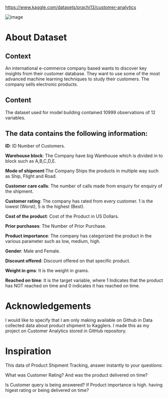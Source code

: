 https://www.kaggle.com/datasets/prachi13/customer-analytics

![image](https://github.com/tmquan11032003/Machine_Learning/assets/142928328/3b6ccb8f-4ac2-4db8-b519-867c70477397)


# **About Dataset**

## **Context**

An international e-commerce company based wants to discover key insights from their customer database. They want to use some of the most advanced machine learning techniques to study their customers. The company sells electronic products.

## **Content**

The dataset used for model building contained 10999 observations of 12 variables.

## **The data contains the following information:**

**ID**: ID Number of Customers.

**Warehouse block**: The Company have big Warehouse which is divided in to block such as A,B,C,D,E.

**Mode of shipment**:The Company Ships the products in multiple way such as Ship, Flight and Road.

**Customer care calls**: The number of calls made from enquiry for enquiry of the shipment.

**Customer rating**: The company has rated from every customer. 1 is the lowest (Worst), 5 is the highest (Best).

**Cost of the product**: Cost of the Product in US Dollars.

**Prior purchases**: The Number of Prior Purchase.

**Product importance**: The company has categorized the product in the various parameter such as low, medium, high.

**Gender**: Male and Female.

**Discount offered**: Discount offered on that specific product.

**Weight in gms**: It is the weight in grams.

**Reached on time**: It is the target variable, where 1 Indicates that the product has NOT reached on time and 0 indicates it has reached on time.

# **Acknowledgements**

I would like to specify that I am only making available on Github in Data collected data about product shipment to Kagglers. I made this as my project on Customer Analytics stored in GitHub repository.

# **Inspiration**
This data of Product Shipment Tracking, answer instantly to your questions:

What was Customer Rating? And was the product delivered on time?

Is Customer query is being answered?
If Product importance is high. having higest rating or being delivered on time?
